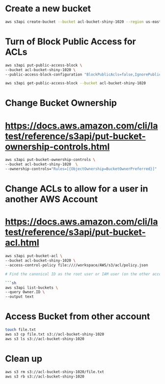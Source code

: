 # Create a new bucket

```sh
aws s3api create-bucket --bucket acl-bucket-shiny-1020 --region us-east-1
```

# Turn of Block Public Access for ACLs

```sh
aws s3api put-public-access-block \
--bucket acl-bucket-shiny-1020 \
--public-access-block-configuration "BlockPublicAcls=false,IgnorePublicAcls=false,BlockPublicPolicy=true,RestrictPublicBuckets=true"
```

```sh
aws s3api get-public-access-block --bucket acl-bucket-shiny-1020 
```

# Change Bucket Ownership
# https://docs.aws.amazon.com/cli/latest/reference/s3api/put-bucket-ownership-controls.html

```sh
aws s3api put-bucket-ownership-controls \
--bucket acl-bucket-shiny-1020  \
--ownership-controls="Rules=[{ObjectOwnership=BucketOwnerPreferred}]"
```

# Change ACLs to allow for a user in another AWS Account 
# https://docs.aws.amazon.com/cli/latest/reference/s3api/put-bucket-acl.html

```sh
aws s3api put-bucket-acl \
--bucket acl-bucket-shiny-1020 \
--access-control-policy file:////workspace/AWS/s3/acl/policy.json

# Find the canonical ID as the root user or IAM user (on the other account)

```sh
aws s3api list-buckets \
--query Owner.ID \
--output text
```

# Access Bucket from other account

```sh
touch file.txt
aws s3 cp file.txt s3://acl-bucket-shiny-1020
aws s3 ls s3://acl-bucket-shiny-1020
```

# Clean up 

```sh
aws s3 rm s3://acl-bucket-shiny-1020/file.txt
aws s3 rb s3://acl-bucket-shiny-1020 
```